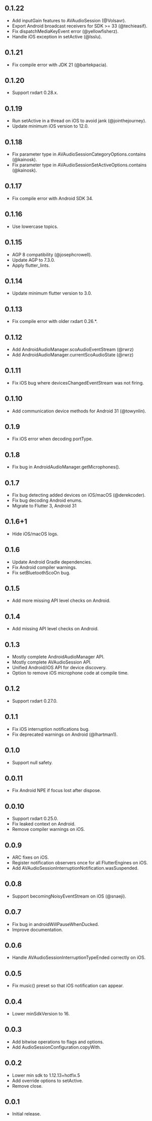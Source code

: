 ## 0.1.22

* Add inputGain features to AVAudioSession (@Volsavr).
* Export Android broadcast receivers for SDK >= 33 (@techieasif).
* Fix dispatchMediaKeyEvent error (@yellowfisherz).
* Handle iOS exception in setActive (@lsslu).

## 0.1.21

* Fix compile error with JDK 21 (@bartekpacia).

## 0.1.20

* Support rxdart 0.28.x.

## 0.1.19

* Run setActive in a thread on iOS to avoid jank (@jointhejourney).
* Update minimum iOS version to 12.0.

## 0.1.18

* Fix parameter type in AVAudioSessionCategoryOptions.contains (@kainosk).
* Fix parameter type in AVAudioSessionSetActiveOptions.contains (@kainosk).

## 0.1.17

* Fix compile error with Android SDK 34.

## 0.1.16

* Use lowercase topics.

## 0.1.15

* AGP 8 compatibility (@josephcrowell).
* Update AGP to 7.3.0.
* Apply flutter_lints.

## 0.1.14

* Update minimum flutter version to 3.0.

## 0.1.13

* Fix compile error with older rxdart 0.26.*.

## 0.1.12

* Add AndroidAudioManager.scoAudioEventStream (@rwrz)
* Add AndroidAudioManager.currentScoAudioState (@rwrz)

## 0.1.11

* Fix iOS bug where devicesChangedEventStream was not firing.

## 0.1.10

* Add communication device methods for Android 31 (@towynlin).

## 0.1.9

* Fix iOS error when decoding portType.

## 0.1.8

* Fix bug in AndroidAudioManager.getMicrophones().

## 0.1.7

* Fix bug detecting added devices on iOS/macOS (@derekcoder).
* Fix bug decoding Android enums.
* Migrate to Flutter 3, Android 31

## 0.1.6+1

* Hide iOS/macOS logs.

## 0.1.6

* Update Android Gradle dependencies.
* Fix Android compiler warnings.
* Fix setBluetoothScoOn bug.

## 0.1.5

* Add more missing API level checks on Android.

## 0.1.4

* Add missing API level checks on Android.

## 0.1.3

* Mostly complete AndroidAudioManager API.
* Mostly complete AVAudioSession API.
* Unified Android/iOS API for device discovery.
* Option to remove iOS microphone code at compile time.

## 0.1.2

* Support rxdart 0.27.0.

## 0.1.1

* Fix iOS interruption notifications bug.
* Fix deprecated warnings on Android (@lhartman1).

## 0.1.0

* Support null safety.

## 0.0.11

* Fix Android NPE if focus lost after dispose.

## 0.0.10

* Support rxdart 0.25.0.
* Fix leaked context on Android.
* Remove compiler warnings on iOS.

## 0.0.9

* ARC fixes on iOS.
* Register notification observers once for all FlutterEngines on iOS.
* Add AVAudioSessionInterruptionNotification.wasSuspended.

## 0.0.8

* Support becomingNoisyEventStream on iOS (@snaeji).

## 0.0.7

* Fix bug in androidWillPauseWhenDucked.
* Improve documentation.

## 0.0.6

* Handle AVAudioSessionInterruptionTypeEnded correctly on iOS.

## 0.0.5

* Fix music() preset so that iOS notification can appear.

## 0.0.4

* Lower minSdkVersion to 16.

## 0.0.3

* Add bitwise operations to flags and options.
* Add AudioSessionConfiguration.copyWith.

## 0.0.2

* Lower min sdk to 1.12.13+hotfix.5
* Add override options to setActive.
* Remove close.

## 0.0.1

* Initial release.
